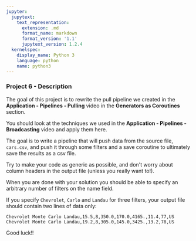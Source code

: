 ```yaml
---
jupyter:
  jupytext:
    text_representation:
      extension: .md
      format_name: markdown
      format_version: '1.1'
      jupytext_version: 1.2.4
  kernelspec:
    display_name: Python 3
    language: python
    name: python3
---
```


### Project 6 - Description


The goal of this project is to rewrite the pull pipeline we created in the **Application - Pipelines - Pulling** video in the **Generators as Coroutines** section.

You should look at the techniques we used in the **Application - Pipelines - Broadcasting** video and apply them here.

The goal is to write a pipeline that will push data from the source file, `cars.csv`, and push it through some filters and a save coroutine to ultimately save the results as a csv file.

Try to make your code as generic as possible, and don't worry about column headers in the output file (unless you really want to!).


When you are done with your solution you should be able to specify an arbitrary number of filters on the name field.

If you specify `Chevrolet`, `Carlo` and `Landau` for three filters, your output file should contain two lines of data only:


```
Chevrolet Monte Carlo Landau,15.5,8,350.0,170.0,4165.,11.4,77,US
Chevrolet Monte Carlo Landau,19.2,8,305.0,145.0,3425.,13.2,78,US
```


Good luck!!
